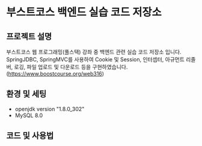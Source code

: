 # 부스트코스 백엔드 실습 코드 저장소

## 프로젝트 설명
부스트코스 웹 프로그래밍(풀스택) 강좌 중 백엔드 관련 실습 코드 저장소 입니다. SpringJDBC, SpringMVC를 사용하여 Cookie 및 Session, 인터셉터, 아규먼트 리졸버, 로깅, 파일 업로드 및 다운로드 등을 구현하였습니다. 
(https://www.boostcourse.org/web316)

## 환경 및 세팅
* openjdk version "1.8.0_302"
* MySQL 8.0

## 코드 및 사용법
